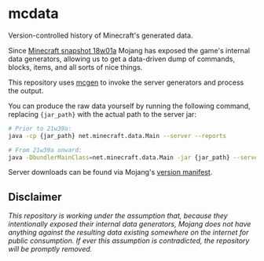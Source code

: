 # mcdata
Version-controlled history of Minecraft's generated data.

Since [Minecraft snapshot 18w01a](https://minecraft.net/en-us/article/minecraft-snapshot-18w01a) Mojang has exposed the game's internal data generators, allowing us to get a data-driven dump of commands, blocks, items, and all sorts of nice things.

This repository uses [mcgen](https://github.com/Arcensoth/mcgen) to invoke the server generators and process the output.

You can produce the raw data yourself by running the following command, replacing `{jar_path}` with the actual path to the server jar:

```bash
# Prior to 21w39a:
java -cp {jar_path} net.minecraft.data.Main --server --reports

# From 21w39a onward:
java -DbundlerMainClass=net.minecraft.data.Main -jar {jar_path} --server --reports
```

Server downloads can be found via Mojang's [version manifest](https://launchermeta.mojang.com/mc/game/version_manifest.json).

## Disclaimer
*This repository is working under the assumption that, because they intentionally exposed their internal data generators, Mojang does not have anything against the resulting data existing somewhere on the internet for public consumption. If ever this assumption is contradicted, the repository will be promptly removed.*
